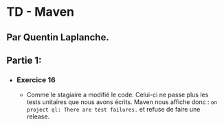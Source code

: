 # TD - Maven 

Par Quentin Laplanche.
----


## Partie 1:

- ### Exercice 16

    - Comme le stagiaire a modifié le code. Celui-ci ne passe plus les tests unitaires que nous avons écrits.
Maven nous affiche donc : `on project ql: There are test failures.` et refuse de faire une release.